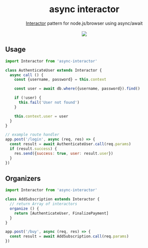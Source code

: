 <h1 align="center">async interactor</h1>

<div align="center">
  <a href="https://github.com/collectiveidea/interactor">Interactor</a> pattern for node.js/browser using async/await
</div>
<br>
<div align="center">
  <a href="https://badge.fury.io/js/async-interactor"><img src="https://badge.fury.io/js/async-interactor.svg"></a>
</div>

## Usage

```js
import Interactor from 'async-interactor'

class AuthenticateUser extends Interactor {
  async call () {
    const {username, password} = this.context

    const user = await db.where({username, password}).find()

    if (!user) {
      this.fail('User not found')
    }

    this.context.user = user
  }
}

// example route handler
app.post('/login', async (req, res) => {
  const result = await AuthenticateUser.call(req.params)
  if (result.success) {
    res.send({success: true, user: result.user})
  }
})
```

## Organizers

```js
import Interactor from 'async-interactor'

class AddSubscription extends Interactor {
  // return Array of interactors
  organize () {
    return [AuthenticateUser, FinalizePayment]
  }
}

app.post('/buy', async (req, res) => {
  const result = await AddSubscription.call(req.params)
})
```
